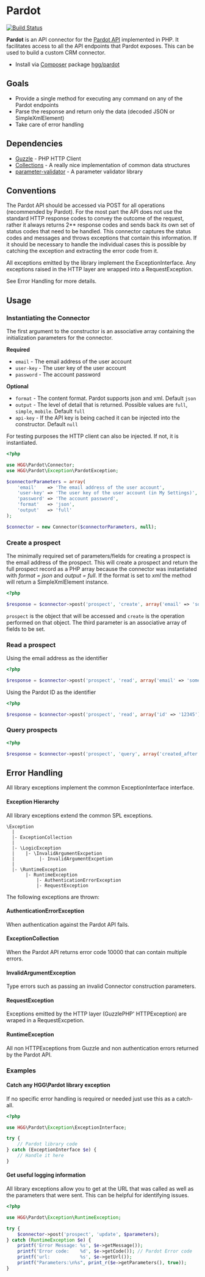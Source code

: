 # Pardot

[![Build Status](https://travis-ci.org/hglattergotz/pardot.png)](https://travis-ci.org/hglattergotz/pardot)

**Pardot** is an API connector for the [Pardot API](http://developer.pardot.com/kb/api-version-3/introduction-table-of-contents) implemented in PHP. It facilitates
access to all the API endpoints that Pardot exposes. This can be used to build a custom CRM connector.

* Install via [Composer](http://getcomposer.org) package [hgg/pardot](https://packagist.org/packages/hgg/pardot)

## Goals

 * Provide a single method for executing any command on any of the Pardot endpoints
 * Parse the response and return only the data (decoded JSON or SimpleXmlElement)
 * Take care of error handling

## Dependencies

 * [Guzzle](http://docs.guzzlephp.org/en/latest/#) - PHP HTTP Client
 * [Collections](https://github.com/IcecaveStudios/collections) - A really nice implementation of common data structures
 * [parameter-validator](https://github.com/hglattergotz/parameter-validator) - A parameter validator library

## Conventions

The Pardot API should be accessed via POST for all operations (recommended by Pardot).
For the most part the API does not use the standard HTTP response codes to convey the
outcome of the request, rather it always returns 2** response codes and sends back its
own set of status codes that need to be handled.
This connector captures the status codes and messages and throws exceptions that
contain this information. If it should be necessary to handle the individual cases
this is possible by catching the exception and extracting the error code from it.

All exceptions emitted by the library implement the ExceptionInterface. Any
exceptions raised in the HTTP layer are wrapped into a RequestException.

See Error Handling for more details.

## Usage

### Instantiating the Connector

The first argument to the constructor is an associative array containing the
initialization parameters for the connector.

**Required**

 * ```email``` - The email address of the user account
 * ```user-key``` - The user key of the user account
 * ```password``` - The account password

**Optional**

 * ```format``` - The content format. Pardot supports json and xml. Default ```json```
 * ```output``` - The level of detail that is returned. Possible values are ```full```, ```simple```, ```mobile```. Default ```full```
 * ```api-key``` - If the API key is being cached it can be injected into the constructor. Default ```null```

For testing purposes the HTTP client can also be injected. If not, it is instantiated.

```php
<?php

use HGG\Pardot\Connector;
use HGG\Pardot\Exception\PardotException;

$connectorParameters = array(
    'email'    => 'The email address of the user account',
    'user-key' => 'The user key of the user account (in My Settings)',
    'password' => 'The account password',
    'format'   => 'json',
    'output'   => 'full'
);

$connector = new Connector($connectorParameters, null);
```

### Create a prospect

The minimally required set of parameters/fields for creating a prospect is the
email address of the prospect.
This will create a prospect and return the full prospect record as a PHP array
because the connector was instantiated with *format = json* and *output = full*.
If the format is set to *xml* the method will return a SimpleXmlElement instance.

```php
<?php

$response = $connector->post('prospect', 'create', array('email' => 'some@example.com'));
```

```prospect``` is the object that will be accessed and ```create``` is the operation
performed on that object. The third parameter is an associative array of fields to be
set.

### Read a prospect

Using the email address as the identifier

```php
<?php

$response = $connector->post('prospect', 'read', array('email' => 'some@example.com'));
```

Using the Pardot ID as the identifier

```php
<?php

$response = $connector->post('prospect', 'read', array('id' => '12345'));
```

### Query prospects

```php
<?php

$response = $connector->post('prospect', 'query', array('created_after' => 'yesterday'));
```

## Error Handling

All library exceptions implement the common ExceptionInterface interface.

#### Exception Hierarchy

All library exceptions extend the common SPL exceptions.

```
\Exception
  |
  |- ExceptionCollection
  |
  |- \LogicException
  |    |- \InvalidArgumentExcpetion
  |         |- InvalidArgumentExcpetion
  |
  |- \RuntimeException
       |- RuntimeException
           |- AuthenticationErrorException
           |- RequestException
```

The following exceptions are thrown:

#### AuthenticationErrorException

When authentication against the Pardot API fails.

#### ExceptionCollection

When the Pardot API returns error code 10000 that can contain multiple errors.

#### InvalidArgumentException

Type errors such as passing an invalid Connector construction parameters.

#### RequestException

Exceptions emitted by the HTTP layer (GuzzlePHP' HTTPException) are wraped in a
RequestExcpetion.

#### RuntimeException

All non HTTPExceptions from Guzzle and non authentication errors returned by the
Pardot API.

### Examples

#### Catch any HGG\Pardot library exception

If no specific error handling is required or needed just use this as a catch-all.

```php
<?php

use HGG\Pardot\Exception\ExceptionInterface;

try {
    // Pardot library code
} catch (ExceptionInterface $e) {
    // Handle it here
}
```

#### Get useful logging information

All library exceptions allow you to get at the URL that was called as well as
the parameters that were sent. This can be helpful for identifying issues.

```php
<?php

use HGG\Pardot\Exception\RuntimeException;

try {
    $connector->post('prospect', 'update', $parameters);
} catch (RuntimeException $e) {
    printf('Error Message: %s', $e->getMessage());
    printf('Error code:    %d', $e->getCode()); // Pardot Error code
    printf('url:           %s', $e->getUrl());
    printf("Parameters:\n%s", print_r($e->getParameters(), true));
}
```
